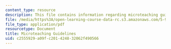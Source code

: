 ```yaml
---
content_type: resource
description: This file contains information regarding microteaching guidelines.
file: /media/https%3A/open-learning-course-data-rc.s3.amazonaws.com/5-95j-teaching-college-level-science-and-engineering-fall-2015/c2555929a09fc201424832062f490566_MIT5_95JF15_micro1-TtT.pdf
file_type: application/pdf
resourcetype: Document
title: Microteaching Guidelines
uid: c2555929-a09f-c201-4248-32062f490566
---
```

